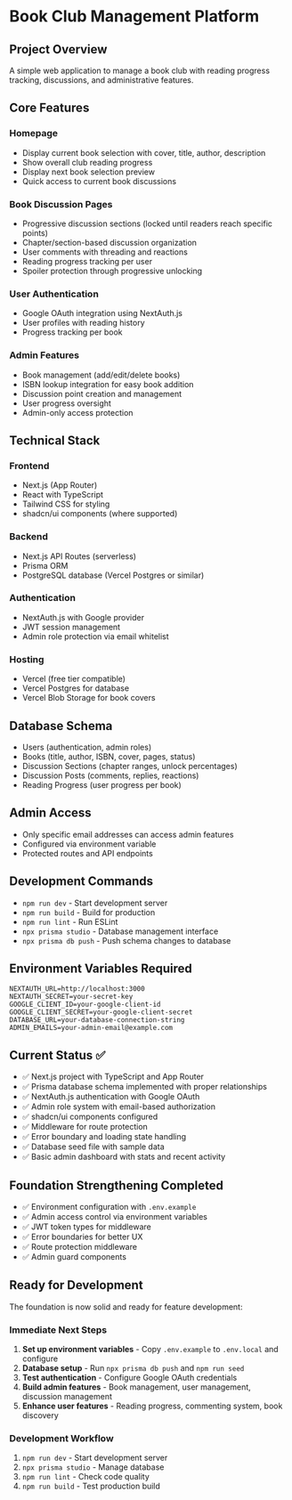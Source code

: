 # Book Club Management Platform

## Project Overview
A simple web application to manage a book club with reading progress tracking, discussions, and administrative features.

## Core Features

### Homepage
- Display current book selection with cover, title, author, description
- Show overall club reading progress
- Display next book selection preview
- Quick access to current book discussions

### Book Discussion Pages
- Progressive discussion sections (locked until readers reach specific points)
- Chapter/section-based discussion organization
- User comments with threading and reactions
- Reading progress tracking per user
- Spoiler protection through progressive unlocking

### User Authentication
- Google OAuth integration using NextAuth.js
- User profiles with reading history
- Progress tracking per book

### Admin Features
- Book management (add/edit/delete books)
- ISBN lookup integration for easy book addition
- Discussion point creation and management
- User progress oversight
- Admin-only access protection

## Technical Stack

### Frontend
- Next.js (App Router)
- React with TypeScript
- Tailwind CSS for styling
- shadcn/ui components (where supported)

### Backend
- Next.js API Routes (serverless)
- Prisma ORM
- PostgreSQL database (Vercel Postgres or similar)

### Authentication
- NextAuth.js with Google provider
- JWT session management
- Admin role protection via email whitelist

### Hosting
- Vercel (free tier compatible)
- Vercel Postgres for database
- Vercel Blob Storage for book covers

## Database Schema
- Users (authentication, admin roles)
- Books (title, author, ISBN, cover, pages, status)
- Discussion Sections (chapter ranges, unlock percentages)
- Discussion Posts (comments, replies, reactions)
- Reading Progress (user progress per book)

## Admin Access
- Only specific email addresses can access admin features
- Configured via environment variable
- Protected routes and API endpoints

## Development Commands
- `npm run dev` - Start development server
- `npm run build` - Build for production
- `npm run lint` - Run ESLint
- `npx prisma studio` - Database management interface
- `npx prisma db push` - Push schema changes to database

## Environment Variables Required
```
NEXTAUTH_URL=http://localhost:3000
NEXTAUTH_SECRET=your-secret-key
GOOGLE_CLIENT_ID=your-google-client-id
GOOGLE_CLIENT_SECRET=your-google-client-secret
DATABASE_URL=your-database-connection-string
ADMIN_EMAILS=your-admin-email@example.com
```

## Current Status ✅
- ✅ Next.js project with TypeScript and App Router
- ✅ Prisma database schema implemented with proper relationships
- ✅ NextAuth.js authentication with Google OAuth
- ✅ Admin role system with email-based authorization
- ✅ shadcn/ui components configured
- ✅ Middleware for route protection
- ✅ Error boundary and loading state handling
- ✅ Database seed file with sample data
- ✅ Basic admin dashboard with stats and recent activity

## Foundation Strengthening Completed
- ✅ Environment configuration with `.env.example`
- ✅ Admin access control via environment variables
- ✅ JWT token types for middleware
- ✅ Error boundaries for better UX
- ✅ Route protection middleware
- ✅ Admin guard components

## Ready for Development
The foundation is now solid and ready for feature development:

### Immediate Next Steps
1. **Set up environment variables** - Copy `.env.example` to `.env.local` and configure
2. **Database setup** - Run `npx prisma db push` and `npm run seed`
3. **Test authentication** - Configure Google OAuth credentials
4. **Build admin features** - Book management, user management, discussion management
5. **Enhance user features** - Reading progress, commenting system, book discovery

### Development Workflow
1. `npm run dev` - Start development server
2. `npx prisma studio` - Manage database
3. `npm run lint` - Check code quality
4. `npm run build` - Test production build